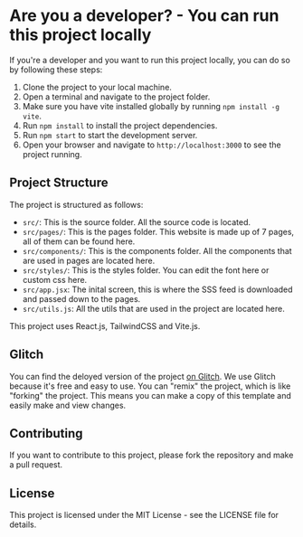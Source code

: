# Are you a developer? - You can run this project locally

If you're a developer and you want to run this project locally, you can do so by following these steps:

1. Clone the project to your local machine.
2. Open a terminal and navigate to the project folder.
3. Make sure you have vite installed globally by running `npm install -g vite`.
3. Run `npm install` to install the project dependencies.
4. Run `npm start` to start the development server.
5. Open your browser and navigate to `http://localhost:3000` to see the project running.

## Project Structure

The project is structured as follows:
- `src/`: This is the source folder. All the source code is located.
- `src/pages/`: This is the pages folder. This website is made up of 7 pages, all of them can be found here.
- `src/components/`: This is the components folder. All the components that are used in pages are located here.
- `src/styles/`: This is the styles folder. You can edit the font here or custom css here.
- `src/app.jsx`: The inital screen, this is where the SSS feed is downloaded and passed down to the pages.
- `src/utils.js`: All the utils that are used in the project are located here.

This project uses React.js, TailwindCSS and Vite.js.

## Glitch

You can find the deloyed version of the project [on Glitch](https://glitch.com/~webtoon-website-template). We use Glitch because it's free and easy to use. You can "remix" the project, which is like "forking" the project. This means you can make a copy of this template and easily make and view changes. 

## Contributing

If you want to contribute to this project, please fork the repository and make a pull request.

## License

This project is licensed under the MIT License - see the LICENSE file for details.